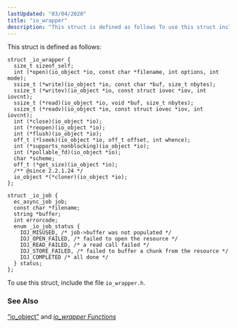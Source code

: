 ```yaml
---
lastUpdated: "03/04/2020"
title: "io_wrapper"
description: "This struct is defined as follows To use this struct include the file io wrapper h Section 68 55 io object and Chapter 30 io wrapper Functions..."
---
```


This struct is defined as follows:

```
struct _io_wrapper {
  size_t sizeof_self;
  int (*open)(io_object *io, const char *filename, int options, int mode);
  ssize_t (*write)(io_object *io, const char *buf, size_t nbytes);
  ssize_t (*writev)(io_object *io, const struct iovec *iov, int iovcnt);
  ssize_t (*read)(io_object *io, void *buf, size_t nbytes);
  ssize_t (*readv)(io_object *io, const struct iovec *iov, int iovcnt);
  int (*close)(io_object *io);
  int (*reopen)(io_object *io);
  int (*flush)(io_object *io);
  off_t (*lseek)(io_object *io, off_t offset, int whence);
  int (*supports_nonblocking)(io_object *io);
  int (*pollable_fd)(io_object *io);
  char *scheme;
  off_t (*get_size)(io_object *io);
  /** @since 2.2.1.24 */
  io_object *(*cloner)(io_object *io);
};

struct _io_job {
  ec_async_job job;
  const char *filename;
  string *buffer;
  int errorcode;
  enum _io_job_status {
    IOJ_MISUSED, /* job->buffer was not populated */
    IOJ_OPEN_FAILED, /* failed to open the resource */
    IOJ_READ_FAILED, /* a read call failed */
    IOJ_STORE_FAILED, /* failed to buffer a chunk from the resource */
    IOJ_COMPLETED /* all done */
  } status;
};
```

To use this struct, include the file `io_wrapper.h`.

### <a name="idp36920400"></a> See Also

[“io_object”](/momentum/3/3-api/structs-io-object) and [*io_wrapper Functions*](/momentum/3/3-api/io-wrapper)